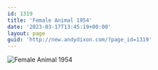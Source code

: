 ```yaml
---
id: 1319
title: 'Female Animal 1954'
date: '2023-03-17T13:45:19+00:00'
layout: page
guid: 'http://new.andydixon.com/?page_id=1319'
---
```


![Female Animal 1954](https://i0.wp.com/assets.g8x2.ldn.idrivee2-23.com/posters/Female%20Animal%201954%2001.jpg?w=1200&ssl=1 "Female Animal 1954")